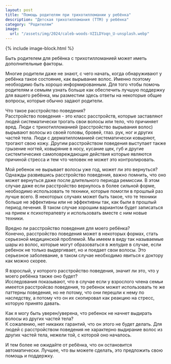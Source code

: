 ```yaml
---
layout: post
title: "Помощь родителям при трихотилломании у ребёнка"
description: "Детская трихотилломания (ТТМ) у ребёнка"
category: "Родителям"
image:
  url: "/assets/img/2024/caleb-woods-VZILDYoqn_U-unsplash.webp"
---
```

{% include image-block.html %}

Быть родителем для ребёнка с трихотилломанией может иметь дополнительные факторы.

Многие родители даже не знают, с чего начать, когда обнаруживают у ребёнка такое состояние, как вырывание волос. 
Именно поэтому необходимо быть хорошо информированным. Для того чтобы помочь родителям и семьям узнать больше как обеспечить лучшую поддержку 
для вашего ребёнка, мы разместим здесь ответы на некоторые общие вопросы, которые обычно задают родители.

Что такое расстройство поведения?   
Расстройство поведения - это класс расстройств, которые заставляют людей систематически трогать свои волосы или тело, что причиняет вред. 
Люди с трихотилломанией (расстройство вырывания волос) вырывают волосы из своей головы, бровей, глаз. рук, ног и других частей тела. 
Люди с дерматилломанией систематически ковыряют, трогают свою кожу. Другим расстройством поведения выступает также грызение ногтей, 
ковыряние в носу, кусание щек, губ и другие системтичесике самоповреждающие действия которые являются причиной стресса 
и тем что человек не может это контролировать.

Мой ребенок не вырывает волосы уже год, может ли это вернуться?  
Однажды развившись расстройство поведения, важно помнить, что оно может вернуться даже после длительного периода ремиссии. 
В этом случае даже если расстройство вернулось в более сильной форме, 
необходимо использовать те техники, которые помогли в прошлый раз лучше всего. В некоторых случаях может быть такое, 
что те техники больше не эффективны или не эффективны так, как были в прошлый период лечения. В таком случае хорошим вариантом 
будет записаться на прием к психотерапевту и использовать вместе с ним новые техники.

Вредно ли расстройство поведения для моего ребёнка?   
Конечно, расстройство поведения может в некоторых формах, стать серьезной медицинской проблемой. 
Мы имеем в виду так называемые шары из волос, которые могут образоваться в желудке в случае, если ребенок 
не только выдергивает, но и поедает свои волосы. Это серьезное заболевание, в таком случае необходимо явиться к доктору как можно скорее.

Я взрослый, у которого расстройство поведения, значит ли это, что у моего ребёнка также оно будет?  
Исследования показывают, что в случае если у взрослого члена семьи имеется расстройсво поведения, 
то ребенок может использовать те же паттерны поведения, но не потому, что они перешли к нему по наследству, 
а потому что он их скопировал как реакцию на стресс, которую принято давать.

Как я могу быть уверен/уверена, что ребенок не начнет выдирать волосы из других частей тела?  
К сожалению, нет никаких гарантий, что он этого не будет делать. Для людей с расстройством поведения не характерно 
выдирание волос из других частей тела, нежели той, с которой оно началось.

И тем более не ожидайте от ребёнка, что он остановится автоматически. 
Лучшее, что вы можете сделать, это предложить свою помощь и поддержку.
